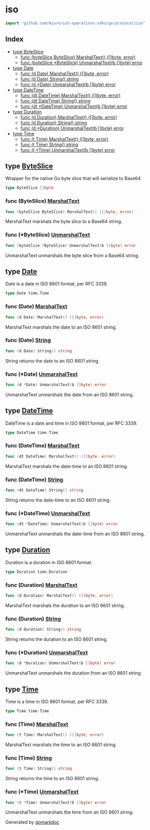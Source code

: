 <!-- Code generated by gomarkdoc. DO NOT EDIT -->

# iso

```go
import "github.com/Azure/iot-operations-sdks/go/protocol/iso"
```

## Index

- [type ByteSlice](<#ByteSlice>)
  - [func \(byteSlice ByteSlice\) MarshalText\(\) \(\[\]byte, error\)](<#ByteSlice.MarshalText>)
  - [func \(byteSlice \*ByteSlice\) UnmarshalText\(b \[\]byte\) error](<#ByteSlice.UnmarshalText>)
- [type Date](<#Date>)
  - [func \(d Date\) MarshalText\(\) \(\[\]byte, error\)](<#Date.MarshalText>)
  - [func \(d Date\) String\(\) string](<#Date.String>)
  - [func \(d \*Date\) UnmarshalText\(b \[\]byte\) error](<#Date.UnmarshalText>)
- [type DateTime](<#DateTime>)
  - [func \(dt DateTime\) MarshalText\(\) \(\[\]byte, error\)](<#DateTime.MarshalText>)
  - [func \(dt DateTime\) String\(\) string](<#DateTime.String>)
  - [func \(dt \*DateTime\) UnmarshalText\(b \[\]byte\) error](<#DateTime.UnmarshalText>)
- [type Duration](<#Duration>)
  - [func \(d Duration\) MarshalText\(\) \(\[\]byte, error\)](<#Duration.MarshalText>)
  - [func \(d Duration\) String\(\) string](<#Duration.String>)
  - [func \(d \*Duration\) UnmarshalText\(b \[\]byte\) error](<#Duration.UnmarshalText>)
- [type Time](<#Time>)
  - [func \(t Time\) MarshalText\(\) \(\[\]byte, error\)](<#Time.MarshalText>)
  - [func \(t Time\) String\(\) string](<#Time.String>)
  - [func \(t \*Time\) UnmarshalText\(b \[\]byte\) error](<#Time.UnmarshalText>)


<a name="ByteSlice"></a>
## type [ByteSlice](<https://github.com/Azure/iot-operations-sdks/blob/main/go/protocol/iso/types.go#L29>)

Wrapper for the native Go byte slice that will serialize to Base64.

```go
type ByteSlice []byte
```

<a name="ByteSlice.MarshalText"></a>
### func \(ByteSlice\) [MarshalText](<https://github.com/Azure/iot-operations-sdks/blob/main/go/protocol/iso/types.go#L124>)

```go
func (byteSlice ByteSlice) MarshalText() ([]byte, error)
```

MarshalText marshals the byte slice to a Base64 string.

<a name="ByteSlice.UnmarshalText"></a>
### func \(\*ByteSlice\) [UnmarshalText](<https://github.com/Azure/iot-operations-sdks/blob/main/go/protocol/iso/types.go#L129>)

```go
func (byteSlice *ByteSlice) UnmarshalText(b []byte) error
```

UnmarshalText unmarshals the byte slice from a Base64 string.

<a name="Date"></a>
## type [Date](<https://github.com/Azure/iot-operations-sdks/blob/main/go/protocol/iso/types.go#L16>)

Date is a date in ISO 8601 format, per RFC 3339.

```go
type Date time.Time
```

<a name="Date.MarshalText"></a>
### func \(Date\) [MarshalText](<https://github.com/Azure/iot-operations-sdks/blob/main/go/protocol/iso/types.go#L43>)

```go
func (d Date) MarshalText() ([]byte, error)
```

MarshalText marshals the date to an ISO 8601 string.

<a name="Date.String"></a>
### func \(Date\) [String](<https://github.com/Azure/iot-operations-sdks/blob/main/go/protocol/iso/types.go#L38>)

```go
func (d Date) String() string
```

String returns the date to an ISO 8601 string.

<a name="Date.UnmarshalText"></a>
### func \(\*Date\) [UnmarshalText](<https://github.com/Azure/iot-operations-sdks/blob/main/go/protocol/iso/types.go#L48>)

```go
func (d *Date) UnmarshalText(b []byte) error
```

UnmarshalText unmarshals the date from an ISO 8601 string.

<a name="DateTime"></a>
## type [DateTime](<https://github.com/Azure/iot-operations-sdks/blob/main/go/protocol/iso/types.go#L19>)

DateTime is a date and time in ISO 8601 format, per RFC 3339.

```go
type DateTime time.Time
```

<a name="DateTime.MarshalText"></a>
### func \(DateTime\) [MarshalText](<https://github.com/Azure/iot-operations-sdks/blob/main/go/protocol/iso/types.go#L66>)

```go
func (dt DateTime) MarshalText() ([]byte, error)
```

MarshalText marshals the date\-time to an ISO 8601 string.

<a name="DateTime.String"></a>
### func \(DateTime\) [String](<https://github.com/Azure/iot-operations-sdks/blob/main/go/protocol/iso/types.go#L61>)

```go
func (dt DateTime) String() string
```

String returns the date\-time to an ISO 8601 string.

<a name="DateTime.UnmarshalText"></a>
### func \(\*DateTime\) [UnmarshalText](<https://github.com/Azure/iot-operations-sdks/blob/main/go/protocol/iso/types.go#L71>)

```go
func (dt *DateTime) UnmarshalText(b []byte) error
```

UnmarshalText unmarshals the date\-time from an ISO 8601 string.

<a name="Duration"></a>
## type [Duration](<https://github.com/Azure/iot-operations-sdks/blob/main/go/protocol/iso/types.go#L22>)

Duration is a duration in ISO 8601 format.

```go
type Duration time.Duration
```

<a name="Duration.MarshalText"></a>
### func \(Duration\) [MarshalText](<https://github.com/Azure/iot-operations-sdks/blob/main/go/protocol/iso/types.go#L86>)

```go
func (d Duration) MarshalText() ([]byte, error)
```

MarshalText marshals the duration to an ISO 8601 string.

<a name="Duration.String"></a>
### func \(Duration\) [String](<https://github.com/Azure/iot-operations-sdks/blob/main/go/protocol/iso/types.go#L81>)

```go
func (d Duration) String() string
```

String returns the duration to an ISO 8601 string.

<a name="Duration.UnmarshalText"></a>
### func \(\*Duration\) [UnmarshalText](<https://github.com/Azure/iot-operations-sdks/blob/main/go/protocol/iso/types.go#L91>)

```go
func (d *Duration) UnmarshalText(b []byte) error
```

UnmarshalText unmarshals the duration from an ISO 8601 string.

<a name="Time"></a>
## type [Time](<https://github.com/Azure/iot-operations-sdks/blob/main/go/protocol/iso/types.go#L25>)

Time is a time in ISO 8601 format, per RFC 3339.

```go
type Time time.Time
```

<a name="Time.MarshalText"></a>
### func \(Time\) [MarshalText](<https://github.com/Azure/iot-operations-sdks/blob/main/go/protocol/iso/types.go#L106>)

```go
func (t Time) MarshalText() ([]byte, error)
```

MarshalText marshals the time to an ISO 8601 string.

<a name="Time.String"></a>
### func \(Time\) [String](<https://github.com/Azure/iot-operations-sdks/blob/main/go/protocol/iso/types.go#L101>)

```go
func (t Time) String() string
```

String returns the time to an ISO 8601 string.

<a name="Time.UnmarshalText"></a>
### func \(\*Time\) [UnmarshalText](<https://github.com/Azure/iot-operations-sdks/blob/main/go/protocol/iso/types.go#L111>)

```go
func (t *Time) UnmarshalText(b []byte) error
```

UnmarshalText unmarshals the time from an ISO 8601 string.

Generated by [gomarkdoc](<https://github.com/princjef/gomarkdoc>)
